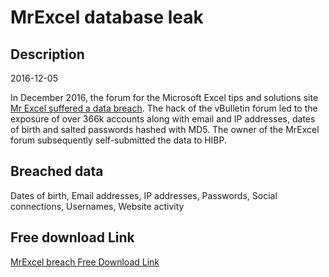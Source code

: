 # MrExcel database leak

## Description

2016-12-05

In December 2016, the forum for the Microsoft Excel tips and solutions site <a href="http://www.mrexcel.com/details-of-data-breach-at-mrexcel-com/" target="_blank" rel="noopener">Mr Excel suffered a data breach</a>. The hack of the vBulletin forum led to the exposure of over 366k accounts along with email and IP addresses, dates of birth and salted passwords hashed with MD5. The owner of the MrExcel forum subsequently self-submitted the data to HIBP.

## Breached data

Dates of birth, Email addresses, IP addresses, Passwords, Social connections, Usernames, Website activity

## Free download Link

[MrExcel breach Free Download Link](https://tinyurl.com/2b2k277t)